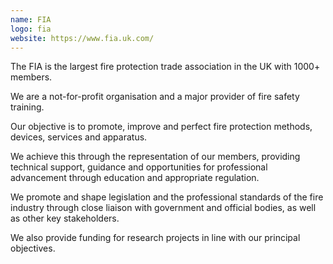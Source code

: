 ```yaml
---
name: FIA
logo: fia
website: https://www.fia.uk.com/
---
```


The FIA is the largest fire protection trade association in the UK with 1000+ members. 

We are a not-for-profit organisation and a major provider of fire safety training. 

Our objective is to promote, improve and perfect fire protection methods, devices, services and apparatus. 

We achieve this through the representation of our members, providing technical support, guidance and opportunities for professional advancement through education and appropriate regulation.

We promote and shape legislation and the professional standards of the fire industry through close liaison with government and official bodies, as well as other key stakeholders. 

We also provide funding for research projects in line with our principal objectives.